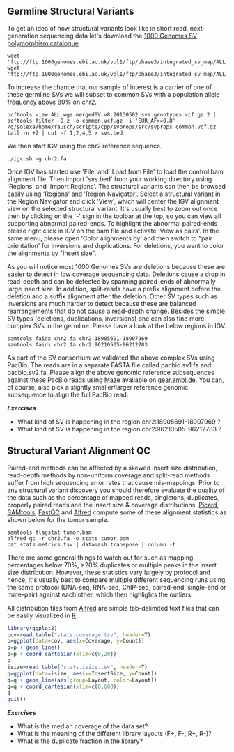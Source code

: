 ## Germline Structural Variants

To get an idea of how structural variants look like in short read, next-generation sequencing data let's download the [1000 Genomes SV polymorphism catalogue](https://www.ncbi.nlm.nih.gov/pubmed/26432246).

```shell
wget 'ftp://ftp.1000genomes.ebi.ac.uk/vol1/ftp/phase3/integrated_sv_map/ALL.wgs.mergedSV.v8.20130502.svs.genotypes.vcf.gz'
wget 'ftp://ftp.1000genomes.ebi.ac.uk/vol1/ftp/phase3/integrated_sv_map/ALL.wgs.mergedSV.v8.20130502.svs.genotypes.vcf.gz.tbi'
```

To increase the chance that our sample of interest is a carrier of one of these germline SVs we will subset to common SVs with a population allele frequency above 80% on chr2.

```shell
bcftools view ALL.wgs.mergedSV.v8.20130502.svs.genotypes.vcf.gz 2 | bcftools filter -O z -o common.vcf.gz -i 'EUR_AF>=0.8' -
/g/solexa/home/rausch/scripts/cpp/svprops/src/svprops common.vcf.gz  | tail -n +2 | cut -f 1,2,4,5 > svs.bed
```

We then start IGV using the chr2 reference sequence.

```shell
./igv.sh -g chr2.fa
```

Once IGV has started use 'File' and 'Load from File' to load the control.bam alignment file. Then import 'svs.bed' from your working directory using 'Regions' and 'Import Regions'. The structural variants can then be browsed easily using 'Regions' and 'Region Navigator'. Select a structural variant in the Region Navigator and click 'View', which will center the IGV alignment view on the selected structural variant. It's usually best to zoom out once then by clicking on the '-' sign in the toolbar at the top, so you can view all supporting abnormal paired-ends. To highlight the abnormal paired-ends please right click in IGV on the bam file and activate 'View as pairs'. In the same menu, please open 'Color alignments by' and then switch to "pair orientation' for inversions and duplications. For deletions, you want to color the alignments by "insert size". 


As you will notice most 1000 Genomes SVs are deletions because these are easier to detect in low coverage sequencing data. Deletions cause a drop in read-depth and can be detected by spanning paired-ends of abnormally large insert size. In addition, split-reads have a prefix alignment before the deletion and a suffix alignment after the deletion. Other SV types such as inversions are much harder to detect because these are balanced rearrangements that do not cause a read-depth change. Besides the simple SV types (deletions, duplications, inversions) one can also find more complex SVs in the germline. Please have a look at the below regions in IGV.

```shell
samtools faidx chr2.fa chr2:18905691-18907969
samtools faidx chr2.fa chr2:96210505-96212783
```

As part of the SV consortium we validated the above complex SVs using PacBio. The reads are in a separate FASTA file called pacbio.sv1.fa and pacbio.sv2.fa. Please align the above genomic reference subsequences against these PacBio reads using [Maze](https://gear.embl.de/maze/) available on [gear.embl.de](https://gear.embl.de). You can, of course, also pick a slightly smaller/larger reference genomic subsequence to align the full PacBio read.

***Exercises***

* What kind of SV is happening in the region chr2:18905691-18907969 ?
* What kind of SV is happening in the region chr2:96210505-96212783 ?


## Structural Variant Alignment QC

Paired-end methods can be affected by a skewed insert size distribution, read-depth methods by non-uniform coverage and split-read methods suffer from high sequencing error rates that cause mis-mappings. Prior to any structural variant discovery you should therefore evaluate the quality of the data such as the percentage of mapped reads, singletons, duplicates, properly paired reads and the insert size & coverage distributions. [Picard](http://broadinstitute.github.io/picard/), [SAMtools](http://www.htslib.org), [FastQC](http://www.bioinformatics.babraham.ac.uk/projects/fastqc/) and [Alfred](https://github.com/tobiasrausch/alfred) compute some of these alignment statistics as shown below for the tumor sample.

```shell
samtools flagstat tumor.bam
alfred qc -r chr2.fa -o stats tumor.bam
cat stats.metrics.tsv | datamash transpose | column -t
```

There are some general things to watch out for such as mapping percentages below 70%, >20% duplicates or multiple peaks in the insert size distribution. However, these statistics vary largely by protocol and hence, it's usually best to compare multiple different sequencing runs using the same protocol (DNA-seq, RNA-seq, ChIP-seq, paired-end, single-end or mate-pair) against each other, which then highlights the outliers.

All distribution files from [Alfred](https://github.com/tobiasrausch/alfred) are simple tab-delimited text files that can be easily visualized in [R](https://www.r-project.org/).


```R
library(ggplot2)
cov=read.table("stats.coverage.tsv", header=T)
p=ggplot(data=cov, aes(x=Coverage, y=Count))
p=p + geom_line()
p=p + coord_cartesian(xlim=c(0,20))
p
isize=read.table("stats.isize.tsv", header=T)
q=ggplot(data=isize, aes(x=InsertSize, y=Count))
q=q + geom_line(aes(group=Layout, color=Layout))
q=q + coord_cartesian(xlim=c(0,600))
q
quit()
```

***Exercises***

* What is the median coverage of the data set?
* What is the meaning of the different library layouts (F+, F-, R+, R-)?
* What is the duplicate fraction in the library?

